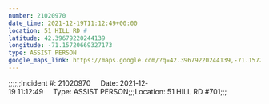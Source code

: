 ```yaml
---
number: 21020970
date_time: 2021-12-19T11:12:49+00:00
location: 51 HILL RD #
latitude: 42.39679220244139
longitude: -71.15720669327173
type: ASSIST PERSON
google_maps_link: https://maps.google.com/?q=42.39679220244139,-71.15720669327173
---
```


;;;;;;Incident #: 21020970     Date: 2021‐12‐19 11:12:49     Type: ASSIST PERSON;;;Location: 51 HILL RD #701;;;
